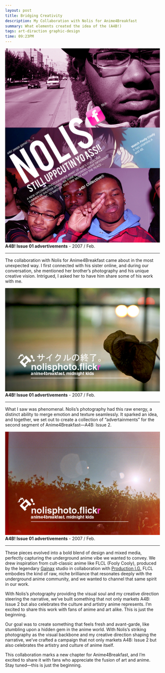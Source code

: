 ```yaml
---
layout: post
title: Bridging Creativity
description: My Collaboration with Nolis for Anime4Breakfast
summary: What elements created the idea of the (A4B!)
tags: art-diraction graphic-design
time: 09:23PM
---
```


![a4b-nolis](/assets/img/a4b-nolis.png.png)
**A4B! Issue 01 advertivements** - 2007 / Feb.

---

The collaboration with Nolis for Anime4Breakfast came about in the most unexpected way. I first connected with his sister online, and during our conversation, she mentioned her brother’s photography and his unique creative vision. Intrigued, I asked her to have him share some of his work with me.

![nolisphoto-1](/assets/img/nolisphoto-1.png)
**A4B! Issue 01 advertivements** - 2007 / Feb.

---

What I saw was phenomenal. Nolis’s photography had this raw energy, a distinct ability to merge emotion and texture seamlessly. It sparked an idea, and together, we set out to create a collection of “advertainments” for the second segment of Anime4Breakfast—A4B: Issue 2.

![nolisphoto-2](/assets/img/nolisphoto-2.png)
**A4B! Issue 01 advertivements** - 2007 / Feb.

---

These pieces evolved into a bold blend of design and mixed media, perfectly capturing the underground anime vibe we wanted to convey. We drew inspiration from cult-classic anime like FLCL (Fooly Cooly), produced by the legendary [Gainax](https://en.wikipedia.org/wiki/Gainax) studio in collaboration with [Production I.G.](https://en.wikipedia.org/wiki/Production_I.G) FLCL embodies the kind of raw, niche brilliance that resonates deeply with the underground anime community, and we wanted to channel that same spirit in our work.

With Nolis’s photography providing the visual soul and my creative direction steering the narrative, we’ve built something that not only markets A4B: Issue 2 but also celebrates the culture and artistry anime represents. I’m excited to share this work with fans of anime and art alike. This is just the beginning.

Our goal was to create something that feels fresh and avant-garde, like stumbling upon a hidden gem in the anime world. With Nolis’s striking photography as the visual backbone and my creative direction shaping the narrative, we’ve crafted a campaign that not only markets A4B: Issue 2 but also celebrates the artistry and culture of anime itself.

This collaboration marks a new chapter for Anime4Breakfast, and I’m excited to share it with fans who appreciate the fusion of art and anime. Stay tuned—this is just the beginning.